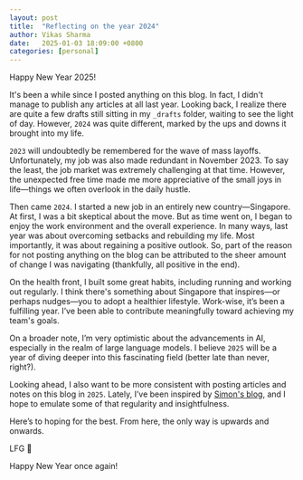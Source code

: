 ```yaml
---
layout: post
title:  "Reflecting on the year 2024"
author: Vikas Sharma
date:   2025-01-03 18:09:00 +0800
categories: [personal]
---
```


Happy New Year 2025!

It's been a while since I posted anything on this blog. In fact, I didn't manage to publish any articles at all last year. Looking back, I realize there are quite a few drafts still sitting in my `_drafts` folder, waiting to see the light of day. However, `2024` was quite different, marked by the ups and downs it brought into my life.

`2023` will undoubtedly be remembered for the wave of mass layoffs. Unfortunately, my job was also made redundant in November 2023. To say the least, the job market was extremely challenging at that time. However, the unexpected free time made me more appreciative of the small joys in life—things we often overlook in the daily hustle. 

Then came `2024`. I started a new job in an entirely new country—Singapore. At first, I was a bit skeptical about the move. But as time went on, I began to enjoy the work environment and the overall experience. In many ways, last year was about overcoming setbacks and rebuilding my life. Most importantly, it was about regaining a positive outlook. So, part of the reason for not posting anything on the blog can be attributed to the sheer amount of change I was navigating (thankfully, all positive in the end).

On the health front, I built some great habits, including running and working out regularly. I think there's something about Singapore that inspires—or perhaps nudges—you to adopt a healthier lifestyle. Work-wise, it’s been a fulfilling year. I’ve been able to contribute meaningfully toward achieving my team's goals. 

On a broader note, I’m very optimistic about the advancements in AI, especially in the realm of large language models. I believe `2025` will be a year of diving deeper into this fascinating field (better late than never, right?).

Looking ahead, I also want to be more consistent with posting articles and notes on this blog in `2025`. Lately, I’ve been inspired by [Simon's blog](https://simonwillison.net/), and I hope to emulate some of that regularity and insightfulness.

Here’s to hoping for the best. From here, the only way is upwards and onwards.

LFG 💪

Happy New Year once again!
